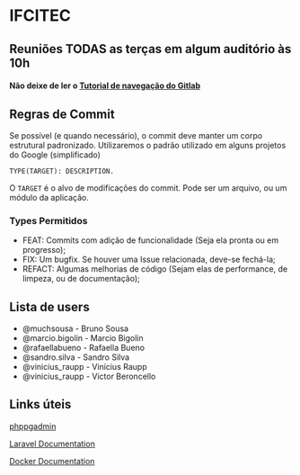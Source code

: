 # IFCITEC #

## Reuniões TODAS as terças em algum auditório às 10h

#### Não deixe de ler o [Tutorial de navegação do Gitlab](https://about.gitlab.com/2016/03/08/gitlab-tutorial-its-all-connected/)

## Regras de Commit

Se possível (e quando necessário), o commit deve manter um corpo estrutural padronizado.
Utilizaremos o padrão utilizado em alguns projetos do Google (simplificado)

` TYPE(TARGET): DESCRIPTION. `

O `TARGET` é o alvo de modificações do commit. Pode ser um arquivo, ou um módulo da aplicação.

### Types Permitidos

* FEAT: Commits com adição de funcionalidade (Seja ela pronta ou em progresso);
* FIX: Um bugfix. Se houver uma Issue relacionada, deve-se fechá-la;
* REFACT: Algumas melhorias de código (Sejam elas de performance, de limpeza, ou de documentação);

## Lista de users

* @muchsousa - Bruno Sousa
* @marcio.bigolin - Marcio Bigolin
* @rafaellabueno - Rafaella Bueno
* @sandro.silva - Sandro Silva
* @vinicius_raupp - Vinícius Raupp
* @vinicius_raupp - Victor Beroncello

## Links úteis

[phppgadmin](http://webacademico.canoas.ifrs.edu.br/phppgadmin/)

[Laravel Documentation](https://laravel.com/docs/5.5/)

[Docker Documentation](https://docs.docker.com/)
